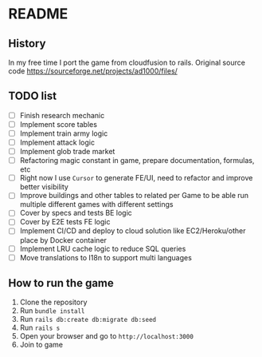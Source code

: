 # README

## History

In my free time I port the game from cloudfusion to rails. Original source code https://sourceforge.net/projects/ad1000/files/

## TODO list

- [ ] Finish research mechanic
- [ ] Implement score tables
- [ ] Implement train army logic
- [ ] Implement attack logic
- [ ] Implement glob trade market
- [ ] Refactoring magic constant in game, prepare documentation, formulas, etc
- [ ] Right now I use `Cursor` to generate FE/UI, need to refactor and improve better visibility
- [ ] Improve buildings and other tables to related per Game to be able run multiple different games with different settings
- [ ] Cover by specs and tests BE logic
- [ ] Cover by E2E tests FE logic
- [ ] Implement CI/CD and deploy to cloud solution like EC2/Heroku/other place by Docker container
- [ ] Implement LRU cache logic to reduce SQL queries
- [ ] Move translations to I18n to support multi languages

## How to run the game

1. Clone the repository
2. Run `bundle install`
3. Run `rails db:create db:migrate db:seed`
4. Run `rails s`
5. Open your browser and go to `http://localhost:3000`
6. Join to game
